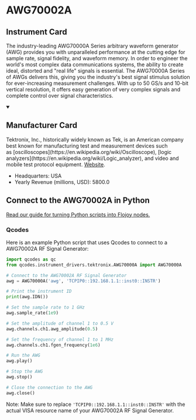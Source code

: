 
# AWG70002A

## Instrument Card

The industry-leading AWG70000A Series arbitrary waveform generator (AWG) provides you with unparalleled performance at the cutting edge for sample rate, signal fidelity, and waveform memory. In order to engineer the world's most complex data communications systems, the ability to create ideal, distorted and "real life" signals is essential. The AWG70000A Series of AWGs delivers this, giving you the industry's best signal stimulus solution for ever-increasing measurement challenges. With up to 50 GS/s and 10-bit vertical resolution, it offers easy generation of very complex signals and complete control over signal characteristics.

<details open>
<summary><h2>Manufacturer Card</h2></summary>
Tektronix, Inc., historically widely known as Tek, is an American company best known for manufacturing test and measurement devices such as [oscilloscopes](https://en.wikipedia.org/wiki/Oscilloscope), [logic analyzers](https://en.wikipedia.org/wiki/Logic_analyzer), and video and mobile test protocol equipment. <a href=https://www.tek.com/en>Website</a>.

<ul>
  <li>Headquarters: USA</li>
  <li>Yearly Revenue (millions, USD): 5800.0</li>
</ul>
</details>

## Connect to the AWG70002A in Python

[Read our guide for turning Python scripts into Flojoy nodes.](https://docs.flojoy.ai/custom-nodes/creating-custom-node/)


### Qcodes

Here is an example Python script that uses Qcodes to connect to a AWG70002A RF Signal Generator:

```python
import qcodes as qc
from qcodes.instrument_drivers.tektronix.AWG70000A import AWG70000A

# Connect to the AWG70002A RF Signal Generator
awg = AWG70000A('awg', 'TCPIP0::192.168.1.1::inst0::INSTR')

# Print the instrument ID
print(awg.IDN())

# Set the sample rate to 1 GHz
awg.sample_rate(1e9)

# Set the amplitude of channel 1 to 0.5 V
awg.channels.ch1.awg_amplitude(0.5)

# Set the frequency of channel 1 to 1 MHz
awg.channels.ch1.fgen_frequency(1e6)

# Run the AWG
awg.play()

# Stop the AWG
awg.stop()

# Close the connection to the AWG
awg.close()
```

Note: Make sure to replace `'TCPIP0::192.168.1.1::inst0::INSTR'` with the actual VISA resource name of your AWG70002A RF Signal Generator.

